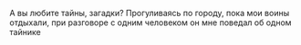 А вы любите тайны, загадки? Прогуливаясь по городу, пока мои воины отдыхали, при разговоре с одним человеком он мне поведал об одном тайнике
